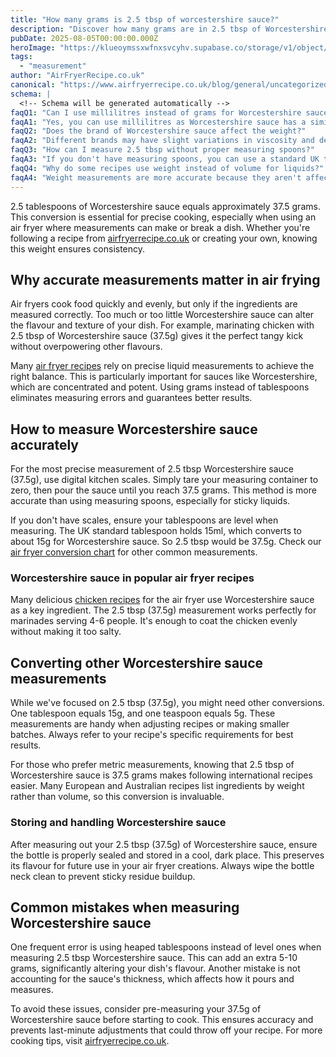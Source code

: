 ```yaml
---
title: "How many grams is 2.5 tbsp of worcestershire sauce?"
description: "Discover how many grams are in 2.5 tbsp of Worcestershire sauce for precise cooking. Perfect for air fryer recipes and UK measurements."
pubDate: 2025-08-05T00:00:00.000Z
heroImage: "https://klueoymssxwfnxsvcyhv.supabase.co/storage/v1/object/public/Shmucket/how-many-grams-is-2-5-tbsp-worcestershire-sauce.webp"
tags:
  - "measurement"
author: "AirFryerRecipe.co.uk"
canonical: "https://www.airfryerrecipe.co.uk/blog/general/uncategorized/how-many-grams-is-2-5-tbsp-worcestershire-sauce"
schema: |
  <!-- Schema will be generated automatically -->
faqQ1: "Can I use millilitres instead of grams for Worcestershire sauce?"
faqA1: "Yes, you can use millilitres as Worcestershire sauce has a similar density to water. 2.5 tablespoons equals about 37.5ml, which is effectively the same as 37.5 grams for practical cooking purposes. However, for absolute precision in baking or sensitive recipes, grams are more reliable."
faqQ2: "Does the brand of Worcestershire sauce affect the weight?"
faqA2: "Different brands may have slight variations in viscosity and density, but the difference is minimal for home cooking purposes. Whether you're using Lea & Perrins or a supermarket brand, 2.5 tablespoons will still be approximately 37.5 grams. For professional recipes where precision is crucial, it's worth checking the specific brand's density."
faqQ3: "How can I measure 2.5 tbsp without proper measuring spoons?"
faqA3: "If you don't have measuring spoons, you can use a standard UK tablespoon (15ml capacity) and measure half a tablespoon for the 0.5 portion. Alternatively, use a kitchen scale to weigh out 37.5 grams directly. A standard UK teaspoon holds 5ml, so you could use 2 tablespoons plus 2 teaspoons (30ml + 7.5ml) as a close approximation."
faqQ4: "Why do some recipes use weight instead of volume for liquids?"
faqA4: "Weight measurements are more accurate because they aren't affected by factors like air bubbles or how level your spoon is. For ingredients like Worcestershire sauce that can be sticky or thick, weighing 37.5 grams is more reliable than measuring 2.5 tablespoons. This precision is especially important in baking and air fryer cooking where exact ratios matter."
---
```

<p>2.5 tablespoons of Worcestershire sauce equals approximately 37.5 grams. This conversion is essential for precise cooking, especially when using an air fryer where measurements can make or break a dish. Whether you're following a recipe from <a href=https://www.airfryerrecipe.co.uk/>airfryerrecipe.co.uk</a> or creating your own, knowing this weight ensures consistency.</p>

<h2>Why accurate measurements matter in air frying</h2>
<p>Air fryers cook food quickly and evenly, but only if the ingredients are measured correctly. Too much or too little Worcestershire sauce can alter the flavour and texture of your dish. For example, marinating chicken with 2.5 tbsp of Worcestershire sauce (37.5g) gives it the perfect tangy kick without overpowering other flavours.</p>
<p>Many <a href=https://www.airfryerrecipe.co.uk/recipes>air fryer recipes</a> rely on precise liquid measurements to achieve the right balance. This is particularly important for sauces like Worcestershire, which are concentrated and potent. Using grams instead of tablespoons eliminates measuring errors and guarantees better results.</p>

<h2>How to measure Worcestershire sauce accurately</h2>
<p>For the most precise measurement of 2.5 tbsp Worcestershire sauce (37.5g), use digital kitchen scales. Simply tare your measuring container to zero, then pour the sauce until you reach 37.5 grams. This method is more accurate than using measuring spoons, especially for sticky liquids.</p>
<p>If you don't have scales, ensure your tablespoons are level when measuring. The UK standard tablespoon holds 15ml, which converts to about 15g for Worcestershire sauce. So 2.5 tbsp would be 37.5g. Check our <a href=https://www.airfryerrecipe.co.uk/air-fryer-conversion-chart>air fryer conversion chart</a> for other common measurements.</p>

<h3>Worcestershire sauce in popular air fryer recipes</h3>
<p>Many delicious <a href=https://www.airfryerrecipe.co.uk/recipe-category/chicken>chicken recipes</a> for the air fryer use Worcestershire sauce as a key ingredient. The 2.5 tbsp (37.5g) measurement works perfectly for marinades serving 4-6 people. It's enough to coat the chicken evenly without making it too salty.</p>

<h2>Converting other Worcestershire sauce measurements</h2>
<p>While we've focused on 2.5 tbsp (37.5g), you might need other conversions. One tablespoon equals 15g, and one teaspoon equals 5g. These measurements are handy when adjusting recipes or making smaller batches. Always refer to your recipe's specific requirements for best results.</p>
<p>For those who prefer metric measurements, knowing that 2.5 tbsp of Worcestershire sauce is 37.5 grams makes following international recipes easier. Many European and Australian recipes list ingredients by weight rather than volume, so this conversion is invaluable.</p>

<h3>Storing and handling Worcestershire sauce</h3>
<p>After measuring out your 2.5 tbsp (37.5g) of Worcestershire sauce, ensure the bottle is properly sealed and stored in a cool, dark place. This preserves its flavour for future use in your air fryer creations. Always wipe the bottle neck clean to prevent sticky residue buildup.</p>

<h2>Common mistakes when measuring Worcestershire sauce</h2>
<p>One frequent error is using heaped tablespoons instead of level ones when measuring 2.5 tbsp Worcestershire sauce. This can add an extra 5-10 grams, significantly altering your dish's flavour. Another mistake is not accounting for the sauce's thickness, which affects how it pours and measures.</p>
<p>To avoid these issues, consider pre-measuring your 37.5g of Worcestershire sauce before starting to cook. This ensures accuracy and prevents last-minute adjustments that could throw off your recipe. For more cooking tips, visit <a href=https://www.airfryerrecipe.co.uk/>airfryerrecipe.co.uk</a>.</p>

